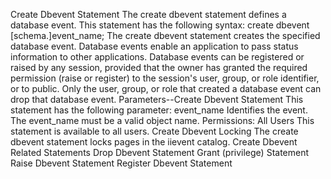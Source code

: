 Create Dbevent Statement
The create dbevent statement defines a database event.
This statement has the following syntax:
create dbevent [schema.]event_name;
The create dbevent statement creates the specified database event. Database events enable an application to pass status information to other applications.
Database events can be registered or raised by any session, provided that the owner has granted the required permission (raise or register) to the session's user, group, or role identifier, or to public. Only the user, group, or role that created a database event can drop that database event.
Parameters--Create Dbevent Statement
This statement has the following parameter:
event_name
Identifies the event. The event_name must be a valid object name.
Permissions: All Users
This statement is available to all users.
Create Dbevent Locking
The create dbevent statement locks pages in the iievent catalog.
Create Dbevent Related Statements
Drop Dbevent Statement
Grant (privilege) Statement
Raise Dbevent Statement
Register Dbevent Statement
